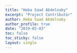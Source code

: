 ```yaml
---
title: "Heba Saad Abdelnaby"
excerpt: "Project Contributor"
author: Heba Saad Abdelnaby
author_profile: true
date: "2019-02-03"
toc: false
toc_sticky: false
layout: single
---
```

